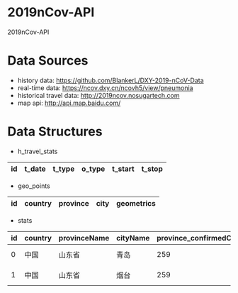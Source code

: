 # 2019nCov-API
2019nCov-API

# Data Sources
- history data: https://github.com/BlankerL/DXY-2019-nCoV-Data
- real-time data: https://ncov.dxy.cn/ncovh5/view/pneumonia
- historical travel data: http://2019ncov.nosugartech.com
- map api: http://api.map.baidu.com/ 

# Data Structures
- h_travel_stats

| id | t_date | t_type | o_type | t_start | t_stop |
|----|--------|--------|--------|---------|--------|




- geo_points

| id | country | province | city | geometrics |
|----|---------|----------|------|------------|

- stats

| id | country | provinceName | cityName | province_confirmedCount | province_suspectedCount | province_curedCount | province_deadCount | city_confirmedCount | city_suspectedCount | city_curedCount | city_deadCount | updateTime              |
|----|---------|--------------|----------|-------------------------|-------------------------|---------------------|--------------------|---------------------|---------------------|-----------------|----------------|-------------------------|
| 0  | 中国    | 山东省       | 青岛     | 259                     | 0                       | 7                   | 0                  | 26                  | 0                   | 1               | 0              | 2020-02-03 22:33:28.253 |
| 1  | 中国    | 山东省       | 烟台     | 259                     | 0                       | 7                   | 0                  | 26                  | 0                   | 0               | 0              | 2020-02-03 22:33:28.253 |